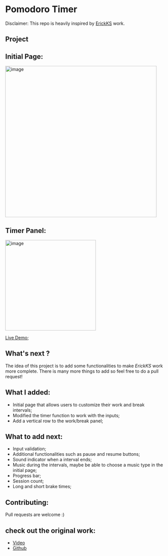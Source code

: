# Pomodoro Timer
Disclaimer: This repo is heavily inspired by [ErickKS](https://github.com/ErickKS/pomodoro-timer) work.

## Project
## Initial Page:
 <img width="478" alt="image" src="https://user-images.githubusercontent.com/113793178/218610709-3af8bb61-bbe1-4ab3-bb97-b241c694e29c.png">
 
## Timer Panel:
 <img width="286" alt="image" src="https://user-images.githubusercontent.com/113793178/218611006-93c60d96-d5f5-4ad7-b6b3-0cb53dc2029c.png">

[Live Demo](https://03kiko.github.io/Pomodoro-Timer/);

## What's next ?
The idea of this project is to add some functionalities to make *ErickKS* work more complete.
There is many more things to add so feel free to do a pull request!

## What I added:
- Initial page that allows users to customize their work and break intervals;
- Modified the timer function to work with the inputs;
- Add a vertical row to the work/break panel;

## What to add next:
- Input validation;
- Additional functionalities such as pause and resume buttons;
- Sound indicator when a interval ends;
- Music during the intervals, maybe be able to choose a music type in the initial page;
- Progress bar;
- Session count;
- Long and short brake times;    

## Contributing:
Pull requests are welcome :)

## check out the original work:
- [Video](https://bit.ly/3Il5O3p)
- [Github](https://github.com/ErickKS/pomodoro-timer)
